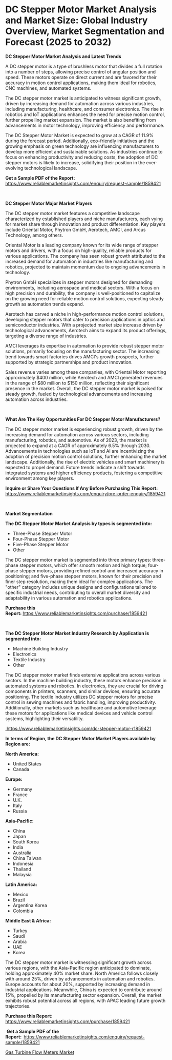 <p><h1>DC Stepper Motor Market Analysis and Market Size: Global Industry Overview, Market Segmentation and Forecast (2025 to 2032)</h1></p><p><strong>DC Stepper Motor Market Analysis and Latest Trends</strong></p>
<p><p>A DC stepper motor is a type of brushless motor that divides a full rotation into a number of steps, allowing precise control of angular position and speed. These motors operate on direct current and are favored for their accuracy in motion control applications, making them ideal for robotics, CNC machines, and automated systems.</p><p>The DC stepper motor market is anticipated to witness significant growth, driven by increasing demand for automation across various industries, including manufacturing, healthcare, and consumer electronics. The rise in robotics and IoT applications enhances the need for precise motion control, further propelling market expansion. The market is also benefiting from advancements in motor technology, improving efficiency and performance.</p><p>The DC Stepper Motor Market is expected to grow at a CAGR of 11.9% during the forecast period. Additionally, eco-friendly initiatives and the growing emphasis on green technology are influencing manufacturers to develop more efficient and sustainable solutions. As industries continue to focus on enhancing productivity and reducing costs, the adoption of DC stepper motors is likely to increase, solidifying their position in the ever-evolving technological landscape.</p></p>
<p><strong>Get a Sample PDF of the Report:&nbsp;</strong> <a href="https://www.reliablemarketinsights.com/enquiry/request-sample/1859421?utm_campaign=2095&utm_medium=2&utm_source=Github&utm_content=ia&utm_term=16022025&utm_id=dc-stepper-motor">https://www.reliablemarketinsights.com/enquiry/request-sample/1859421</a></p>
<p>&nbsp;</p>
<p><strong>DC Stepper Motor Major Market Players</strong></p>
<p><p>The DC stepper motor market features a competitive landscape characterized by established players and niche manufacturers, each vying for market share through innovation and product differentiation. Key players include Oriental Motor, Phytron GmbH, Aerotech, AMCI, and Arcus Technology, among others.</p><p>Oriental Motor is a leading company known for its wide range of stepper motors and drivers, with a focus on high-quality, reliable products for various applications. The company has seen robust growth attributed to the increased demand for automation in industries like manufacturing and robotics, projected to maintain momentum due to ongoing advancements in technology.</p><p>Phytron GmbH specializes in stepper motors designed for demanding environments, including aerospace and medical sectors. With a focus on high precision and durability, the company is well-positioned to capitalize on the growing need for reliable motion control solutions, expecting steady growth as automation trends expand.</p><p>Aerotech has carved a niche in high-performance motion control solutions, developing stepper motors that cater to precision applications in optics and semiconductor industries. With a projected market size increase driven by technological advancements, Aerotech aims to expand its product offerings, targeting a diverse range of industries.</p><p>AMCI leverages its expertise in automation to provide robust stepper motor solutions, primarily focusing on the manufacturing sector. The increasing trend towards smart factories drives AMCI's growth prospects, further supported by strategic partnerships and product innovation.</p><p>Sales revenue varies among these companies, with Oriental Motor reporting approximately $400 million, while Aerotech and AMCI generated revenues in the range of $80 million to $150 million, reflecting their significant presence in the market. Overall, the DC stepper motor market is poised for steady growth, fueled by technological advancements and increasing automation across industries.</p></p>
<p>&nbsp;</p>
<p><strong>What Are The Key Opportunities For DC Stepper Motor Manufacturers?</strong></p>
<p><p>The DC stepper motor market is experiencing robust growth, driven by the increasing demand for automation across various sectors, including manufacturing, robotics, and automotive. As of 2023, the market is projected to expand at a CAGR of approximately 6.5% through 2030. Advancements in technologies such as IoT and AI are incentivizing the adoption of precision motion control solutions, further enhancing the market landscape. Additionally, the rise of electric vehicles and smart machinery is expected to propel demand. Future trends indicate a shift towards integrated systems and higher efficiency products, fostering a competitive environment among key players.</p></p>
<p><strong>Inquire or Share Your Questions If Any Before Purchasing This Report:</strong> <a href="https://www.reliablemarketinsights.com/enquiry/pre-order-enquiry/1859421?utm_campaign=2095&utm_medium=2&utm_source=Github&utm_content=ia&utm_term=16022025&utm_id=dc-stepper-motor">https://www.reliablemarketinsights.com/enquiry/pre-order-enquiry/1859421</a></p>
<p>&nbsp;</p>
<p><strong>Market Segmentation</strong></p>
<p><strong>The DC Stepper Motor Market Analysis by types is segmented into:</strong></p>
<p><ul><li>Three-Phase Stepper Motor</li><li>Four-Phase Stepper Motor</li><li>Five-Phase Stepper Motor</li><li>Other</li></ul></p>
<p><p>The DC stepper motor market is segmented into three primary types: three-phase stepper motors, which offer smooth motion and high torque; four-phase stepper motors, providing refined control and increased accuracy in positioning; and five-phase stepper motors, known for their precision and finer step resolution, making them ideal for complex applications. The "other" category includes unique designs and configurations tailored to specific industrial needs, contributing to overall market diversity and adaptability in various automation and robotics applications.</p></p>
<p><strong>Purchase this Report:&nbsp;</strong><a href="https://www.reliablemarketinsights.com/purchase/1859421?utm_campaign=2095&utm_medium=2&utm_source=Github&utm_content=ia&utm_term=16022025&utm_id=dc-stepper-motor">https://www.reliablemarketinsights.com/purchase/1859421</a></p>
<p>&nbsp;</p>
<p><strong>The DC Stepper Motor Market Industry Research by Application is segmented into:</strong></p>
<p><ul><li>Machine Building Industry</li><li>Electronics</li><li>Textile Industry</li><li>Other</li></ul></p>
<p><p>The DC stepper motor market finds extensive applications across various sectors. In the machine building industry, these motors enhance precision in automated systems and robotics. In electronics, they are crucial for driving components in printers, scanners, and similar devices, ensuring accurate positioning. The textile industry utilizes DC stepper motors for precise control in sewing machines and fabric handling, improving productivity. Additionally, other markets such as healthcare and automotive leverage these motors for applications like medical devices and vehicle control systems, highlighting their versatility.</p></p>
<p><a href="https://www.reliablemarketinsights.com/dc-stepper-motor-r1859421?utm_campaign=2095&utm_medium=2&utm_source=Github&utm_content=ia&utm_term=16022025&utm_id=dc-stepper-motor">&nbsp;https://www.reliablemarketinsights.com/dc-stepper-motor-r1859421</a></p>
<p><strong>In terms of Region, the DC Stepper Motor Market Players available by Region are:</strong></p>
<p>
    <p> <strong> North America: </strong>
        <ul>
            <li>United States</li>
            <li>Canada</li>
        </ul>
        </p> 
    <p> <strong> Europe: </strong>
        <ul>
            <li>Germany</li>
            <li>France</li>
            <li>U.K.</li>
            <li>Italy</li>
            <li>Russia</li>
        </ul>
        </p> 
    <p> <strong> Asia-Pacific: </strong>
        <ul>
            <li>China</li>
            <li>Japan</li>
            <li>South Korea</li>
            <li>India</li>
            <li>Australia</li>
            <li>China Taiwan</li>
            <li>Indonesia</li>
            <li>Thailand</li>
            <li>Malaysia</li>
        </ul>
        </p> 
    <p> <strong> Latin America: </strong>
        <ul>
            <li>Mexico</li>
            <li>Brazil</li>
            <li>Argentina Korea</li>
            <li>Colombia</li>
        </ul>
        </p> 
    <p> <strong> Middle East & Africa: </strong>
        <ul>
            <li>Turkey</li>
            <li>Saudi</li>
            <li>Arabia</li>
            <li>UAE</li>
            <li>Korea</li>
        </ul>
    </p>
    </p>
<p><p>The DC stepper motor market is witnessing significant growth across various regions, with the Asia-Pacific region anticipated to dominate, holding approximately 40% market share. North America follows closely with around 25%, driven by advancements in automation and robotics. Europe accounts for about 20%, supported by increasing demand in industrial applications. Meanwhile, China is expected to contribute around 15%, propelled by its manufacturing sector expansion. Overall, the market exhibits robust potential across all regions, with APAC leading future growth trajectories.</p></p>
<p><strong>Purchase this Report: </strong><a href="https://www.reliablemarketinsights.com/purchase/1859421?utm_campaign=2095&utm_medium=2&utm_source=Github&utm_content=ia&utm_term=16022025&utm_id=dc-stepper-motor">https://www.reliablemarketinsights.com/purchase/1859421</a></p>
<p>&nbsp;<strong>Get a Sample PDF of the Report:&nbsp;&nbsp;</strong><a href="https://www.reliablemarketinsights.com/enquiry/request-sample/1859421?utm_campaign=2095&utm_medium=2&utm_source=Github&utm_content=ia&utm_term=16022025&utm_id=dc-stepper-motor">https://www.reliablemarketinsights.com/enquiry/request-sample/1859421</a></p>
<p><strong></strong></p>
<p><p><a href="https://github.com/nicoletavirag/Market-Research-Report-List-5/blob/main/gas-turbine-flow-meters-market.md?utm_campaign=2095&utm_medium=2&utm_source=Github&utm_content=ia&utm_term=16022025&utm_id=dc-stepper-motor">Gas Turbine Flow Meters Market</a></p></p>